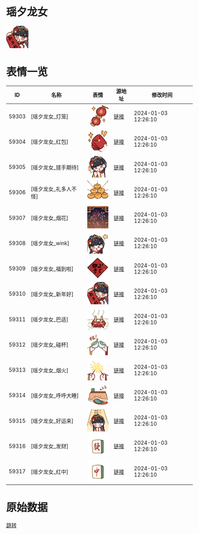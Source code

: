 # 瑶夕龙女

<img src="./cover.png" height="60" alt="cover" />

# 表情一览

|ID|名称|表情|源地址|修改时间|
|----|----|----|----|----|
|59303|[瑶夕龙女_灯笼]|<img src="./pic/059303_%5B瑶夕龙女_灯笼%5D.png" height="60" alt="灯笼"/>|[链接](https://i0.hdslb.com/bfs/garb/c1519445bbfb795531855261fb39b6510062224a.png)|2024-01-03 12:26:10|
|59304|[瑶夕龙女_红包]|<img src="./pic/059304_%5B瑶夕龙女_红包%5D.png" height="60" alt="红包"/>|[链接](https://i0.hdslb.com/bfs/garb/3b8dd660214a00e52ac234e23806e2957d591e2e.png)|2024-01-03 12:26:10|
|59305|[瑶夕龙女_搓手期待]|<img src="./pic/059305_%5B瑶夕龙女_搓手期待%5D.png" height="60" alt="搓手期待"/>|[链接](https://i0.hdslb.com/bfs/garb/6f5fd5827b0dde68c49c5d58afcd1c8f30091a55.png)|2024-01-03 12:26:10|
|59306|[瑶夕龙女_礼多人不怪]|<img src="./pic/059306_%5B瑶夕龙女_礼多人不怪%5D.png" height="60" alt="礼多人不怪"/>|[链接](https://i0.hdslb.com/bfs/garb/8f2581ecba6d2e28790586cfeb6771842d08190c.png)|2024-01-03 12:26:10|
|59307|[瑶夕龙女_烟花]|<img src="./pic/059307_%5B瑶夕龙女_烟花%5D.png" height="60" alt="烟花"/>|[链接](https://i0.hdslb.com/bfs/garb/6b20bd77771c20ca22dc8e968bd719aed6c19745.png)|2024-01-03 12:26:10|
|59308|[瑶夕龙女_wink]|<img src="./pic/059308_%5B瑶夕龙女_wink%5D.png" height="60" alt="wink"/>|[链接](https://i0.hdslb.com/bfs/garb/fe3a53a90a29134d21020f4a22c31864d67cd085.png)|2024-01-03 12:26:10|
|59309|[瑶夕龙女_福到啦]|<img src="./pic/059309_%5B瑶夕龙女_福到啦%5D.png" height="60" alt="福到啦"/>|[链接](https://i0.hdslb.com/bfs/garb/6be701eceb2036ccc158359d6bb4d85e09d0482f.png)|2024-01-03 12:26:10|
|59310|[瑶夕龙女_新年好]|<img src="./pic/059310_%5B瑶夕龙女_新年好%5D.png" height="60" alt="新年好"/>|[链接](https://i0.hdslb.com/bfs/garb/648f6af57248b43f427fb0c898457752d6885ebc.png)|2024-01-03 12:26:10|
|59311|[瑶夕龙女_巴适]|<img src="./pic/059311_%5B瑶夕龙女_巴适%5D.png" height="60" alt="巴适"/>|[链接](https://i0.hdslb.com/bfs/garb/25a66cfa3d550c9d642eb31c83ba3064e1f3ae98.png)|2024-01-03 12:26:10|
|59312|[瑶夕龙女_碰杯]|<img src="./pic/059312_%5B瑶夕龙女_碰杯%5D.png" height="60" alt="碰杯"/>|[链接](https://i0.hdslb.com/bfs/garb/d141e468e222d9de2c4f2d651bf30c9d7a266f52.png)|2024-01-03 12:26:10|
|59313|[瑶夕龙女_烟火]|<img src="./pic/059313_%5B瑶夕龙女_烟火%5D.png" height="60" alt="烟火"/>|[链接](https://i0.hdslb.com/bfs/garb/9f7eb7d02f87122f0f6f3620019c59638aa7a70e.png)|2024-01-03 12:26:10|
|59314|[瑶夕龙女_呼呼大睡]|<img src="./pic/059314_%5B瑶夕龙女_呼呼大睡%5D.png" height="60" alt="呼呼大睡"/>|[链接](https://i0.hdslb.com/bfs/garb/fa6fac278a6b1812f91c55672d28e18bb89c79c2.png)|2024-01-03 12:26:10|
|59315|[瑶夕龙女_好运来]|<img src="./pic/059315_%5B瑶夕龙女_好运来%5D.png" height="60" alt="好运来"/>|[链接](https://i0.hdslb.com/bfs/garb/cc51a759976eec9c2464e0a311cecbf23da4e9f7.png)|2024-01-03 12:26:10|
|59316|[瑶夕龙女_发财]|<img src="./pic/059316_%5B瑶夕龙女_发财%5D.png" height="60" alt="发财"/>|[链接](https://i0.hdslb.com/bfs/garb/5699b0a7f8c7ae871849b8b2ffa9f4f59b0c0d7c.png)|2024-01-03 12:26:10|
|59317|[瑶夕龙女_红中]|<img src="./pic/059317_%5B瑶夕龙女_红中%5D.png" height="60" alt="红中"/>|[链接](https://i0.hdslb.com/bfs/garb/82e9316bf9e7e9c63c96c7b2c11e18ba676b57a4.png)|2024-01-03 12:26:10|

# 原始数据

[跳转](./raw.json)

